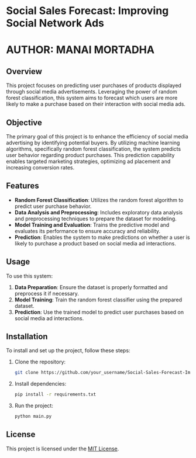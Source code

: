 # Social Sales Forecast: Improving Social Network Ads

# AUTHOR: MANAI MORTADHA

## Overview

This project focuses on predicting user purchases of products displayed through social media advertisements. Leveraging the power of random forest classification, this system aims to forecast which users are more likely to make a purchase based on their interaction with social media ads.

## Objective

The primary goal of this project is to enhance the efficiency of social media advertising by identifying potential buyers. By utilizing machine learning algorithms, specifically random forest classification, the system predicts user behavior regarding product purchases. This prediction capability enables targeted marketing strategies, optimizing ad placement and increasing conversion rates.

## Features

- **Random Forest Classification**: Utilizes the random forest algorithm to predict user purchase behavior.
- **Data Analysis and Preprocessing**: Includes exploratory data analysis and preprocessing techniques to prepare the dataset for modeling.
- **Model Training and Evaluation**: Trains the predictive model and evaluates its performance to ensure accuracy and reliability.
- **Prediction**: Enables the system to make predictions on whether a user is likely to purchase a product based on social media ad interactions.

## Usage

To use this system:

1. **Data Preparation**: Ensure the dataset is properly formatted and preprocess it if necessary.
2. **Model Training**: Train the random forest classifier using the prepared dataset.
3. **Prediction**: Use the trained model to predict user purchases based on social media ad interactions.

## Installation

To install and set up the project, follow these steps:

1. Clone the repository:

    ```bash
    git clone https://github.com/your_username/Social-Sales-Forecast-Improving-Social-Network-ads.git
    ```

2. Install dependencies:

    ```bash
    pip install -r requirements.txt
    ```

3. Run the project:

    ```bash
    python main.py
    ```


## License

This project is licensed under the [MIT License](link_to_license).






